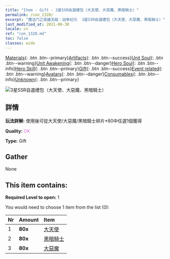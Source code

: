 ```yaml
---
title: "Item - Gift - 3星SSR自選禮包（大天使、大惡魔、黑暗騎士）"
permalink: /con_1320/
excerpt: "魔法门之英雄无敌：战争纪元  3星SSR自選禮包（大天使、大惡魔、黑暗騎士）"
last_modified_at: 2021-06-30
locale: cn
ref: "con_1320.md"
toc: false
classes: wide
---
```

 [Materials](/ItemsCN/){: .btn .btn--primary}[Artifacts](/ItemsCN/Artifacts/){: .btn .btn--success}[Unit Soul](/ItemsCN/UnitSoul/){: .btn .btn--warning}[Unit Awakening](/ItemsCN/UnitAwakening/){: .btn .btn--danger}[Hero Soul](/ItemsCN/HeroSoul/){: .btn .btn--info}[Hero Skill](/ItemsCN/HeroSkill/){: .btn .btn--primary}[Gift](/ItemsCN/Gift/){: .btn .btn--success}[Event related](/ItemsCN/Events/){: .btn .btn--warning}[Avatars](/ItemsCN/Avatars/){: .btn .btn--danger}[Consumables](/ItemsCN/Consumables/){: .btn .btn--info}[Unknown](/ItemsCN/Unknown/){: .btn .btn--primary}

 ![3星SSR自選禮包（大天使、大惡魔、黑暗騎士）](/images/t/i_907374.png)

## 詳情
 **玩法詳解:** 使用後可從大天使/大惡魔/黑暗騎士碎片*80中任選1個獲得

 **Quality:** <span style="color: #DA70D6">OK</span>

 **Type:** Gift

## Gather

  None

## This item contains:

 **Required Level to open:** 1

 You would need to choose 1 item from the list (0):

  | Nr | Amount |     Item    |
  |:---|:-------|:------------|
  | 1 |  **80x** | [大天使](/cn/Items/unt_196/) |  | 
  | 2 |  **80x** | [黑暗騎士](/cn/Items/unt_213/) |  | 
  | 3 |  **80x** | [大惡魔](/cn/Items/unt_232/) |  | 
